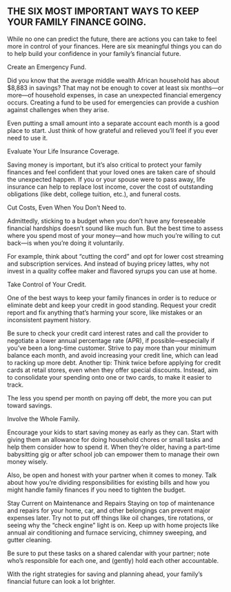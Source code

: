 ## THE SIX MOST IMPORTANT WAYS TO KEEP YOUR FAMILY FINANCE GOING.

While no one can predict the future, there are actions you can take to feel more in control of your finances. Here are six meaningful things you can do to help build your confidence in your family’s financial future.

Create an Emergency Fund.

Did you know that the average middle wealth African household has about $8,883 in savings? That may not be enough to cover at least six months—or more—of household expenses, in case an unexpected financial emergency occurs. Creating a fund to be used for emergencies can provide a cushion against challenges when they arise.

Even putting a small amount into a separate account each month is a good place to start. Just think of how grateful and relieved you’ll feel if you ever need to use it.

Evaluate Your Life Insurance Coverage.

Saving money is important, but it’s also critical to protect your family finances and feel confident that your loved ones are taken care of should the unexpected happen. If you or your spouse were to pass away, 
life insurance can help to replace lost income, cover the cost of outstanding obligations (like debt, college tuition, etc.), and funeral costs.

Cut Costs, Even When You Don’t Need to.

Admittedly, sticking to a budget when you don’t have any foreseeable financial hardships doesn’t sound like much fun. 
But the best time to assess where you spend most of your money—and how much you’re willing to cut back—is when you’re doing it voluntarily.

For example, think about “cutting the cord” and opt for lower cost streaming and subscription services. And instead of buying pricey lattes, why not invest in a quality coffee maker and flavored syrups you can use at home.

Take Control of Your Credit.

One of the best ways to keep your family finances in order is to reduce or eliminate debt and keep your credit in good standing. Request your credit report and fix anything that’s harming your score, like mistakes or an inconsistent payment history.

Be sure to check your credit card interest rates and 
call the provider to negotiate a lower annual percentage rate (APR), if possible—especially if you’ve been a long-time customer. Strive to pay more than your minimum balance each month, and avoid increasing your credit line, which can lead to racking up more debt. Another tip: Think twice before applying for credit cards at retail stores, even when they offer special discounts. Instead, aim to consolidate your spending onto one or two cards, to make it easier to track.

The less you spend per month on paying off debt, the more you can put toward savings.

Involve the Whole Family.

Encourage your kids to start saving money as early as they can. Start with giving them an allowance for doing household chores or small tasks and help them consider how to spend it. When they’re older, having a part-time babysitting gig or after school job can empower them to manage their own money wisely.

Also, be open and honest with your partner when it comes to money. 
Talk about how you’re dividing responsibilities for existing bills and how you might handle family finances if you need to tighten the budget.

Stay Current on Maintenance and Repairs
Staying on top of maintenance and repairs for your home, car, and other belongings can prevent major expenses later. Try not to put off things like oil changes, tire rotations, or seeing why the “check engine” light is on. Keep up with home projects like annual air conditioning and furnace servicing, chimney sweeping, and gutter cleaning.

Be sure to put these tasks on a shared calendar with your partner; note who’s responsible for each one, and (gently) hold each other accountable.

With the right strategies for saving and planning ahead, your family’s financial future can look a lot brighter.
